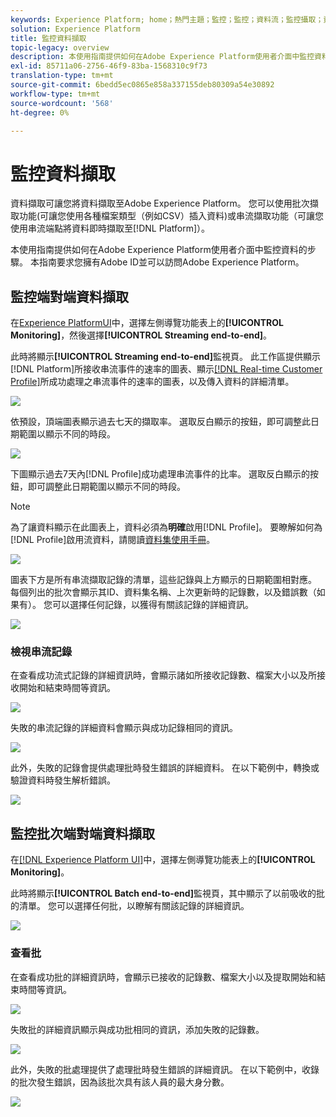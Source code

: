 ```yaml
---
keywords: Experience Platform; home；熱門主題；監控；監控；資料流；監控攝取；資料攝取；資料攝取；查看記錄；查看批次；
solution: Experience Platform
title: 監控資料擷取
topic-legacy: overview
description: 本使用指南提供如何在Adobe Experience Platform使用者介面中監控資料的步驟。 本指南要求您擁有Adobe ID並可以訪問Adobe Experience Platform。
exl-id: 85711a06-2756-46f9-83ba-1568310c9f73
translation-type: tm+mt
source-git-commit: 6bedd5ec0865e858a337155deb80309a54e30892
workflow-type: tm+mt
source-wordcount: '568'
ht-degree: 0%

---
```


# 監控資料擷取

資料擷取可讓您將資料擷取至Adobe Experience Platform。 您可以使用批次擷取功能(可讓您使用各種檔案類型（例如CSV）插入資料)或串流擷取功能（可讓您使用串流端點將資料即時擷取至[!DNL Platform]）。

本使用指南提供如何在Adobe Experience Platform使用者介面中監控資料的步驟。 本指南要求您擁有Adobe ID並可以訪問Adobe Experience Platform。

## 監控端對端資料擷取

在[Experience PlatformUI](https://platform.adobe.com)中，選擇左側導覽功能表上的&#x200B;**[!UICONTROL Monitoring]**，然後選擇&#x200B;**[!UICONTROL Streaming end-to-end]**。

此時將顯示&#x200B;**[!UICONTROL Streaming end-to-end]**&#x200B;監視頁。 此工作區提供顯示[!DNL Platform]所接收串流事件的速率的圖表、顯示[[!DNL Real-time Customer Profile]](../../profile/home.md)所成功處理之串流事件的速率的圖表，以及傳入資料的詳細清單。

![](../images/quality/monitor-data-flows/list-streams.png)

依預設，頂端圖表顯示過去七天的擷取率。 選取反白顯示的按鈕，即可調整此日期範圍以顯示不同的時段。

![](../images/quality/monitor-data-flows/events-received.png)

下圖顯示過去7天內[!DNL Profile]成功處理串流事件的比率。 選取反白顯示的按鈕，即可調整此日期範圍以顯示不同的時段。

>[!NOTE]
>
>為了讓資料顯示在此圖表上，資料必須為&#x200B;**明確**&#x200B;啟用[!DNL Profile]。 要瞭解如何為[!DNL Profile]啟用流資料，請閱讀[資料集使用手冊](../../catalog/datasets/user-guide.md#enable-a-dataset-for-real-time-customer-profile)。

![](../images/quality/monitor-data-flows/ingested-by-profile.png)

圖表下方是所有串流擷取記錄的清單，這些記錄與上方顯示的日期範圍相對應。 每個列出的批次會顯示其ID、資料集名稱、上次更新時的記錄數，以及錯誤數（如果有）。 您可以選擇任何記錄，以獲得有關該記錄的詳細資訊。

![](../images/quality/monitor-data-flows/streams.png)

### 檢視串流記錄

在查看成功流式記錄的詳細資訊時，會顯示諸如所接收記錄數、檔案大小以及所接收開始和結束時間等資訊。

![](../images/quality/monitor-data-flows/successful-streaming.png)

失敗的串流記錄的詳細資料會顯示與成功記錄相同的資訊。

![](../images/quality/monitor-data-flows/failed-batch.png)

此外，失敗的記錄會提供處理批時發生錯誤的詳細資料。 在以下範例中，轉換或驗證資料時發生解析錯誤。

![](../images/quality/monitor-data-flows/failed-batch-error.png)

## 監控批次端對端資料擷取

在[[!DNL Experience Platform UI]](https://platform.adobe.com)中，選擇左側導覽功能表上的&#x200B;**[!UICONTROL Monitoring]**。

此時將顯示&#x200B;**[!UICONTROL Batch end-to-end]**&#x200B;監視頁，其中顯示了以前吸收的批的清單。 您可以選擇任何批，以瞭解有關該記錄的詳細資訊。

![](../images/quality/monitor-data-flows/batch-monitoring.png)

### 查看批

在查看成功批的詳細資訊時，會顯示已接收的記錄數、檔案大小以及提取開始和結束時間等資訊。

![](../images/quality/monitor-data-flows/successful-batch.png)

失敗批的詳細資訊顯示與成功批相同的資訊，添加失敗的記錄數。

![](../images/quality/monitor-data-flows/failed-batch.png)

此外，失敗的批處理提供了處理批時發生錯誤的詳細資訊。 在以下範例中，收錄的批次發生錯誤，因為該批次具有該人員的最大身分數。

![](../images/quality/monitor-data-flows/failed-streaming-error.png)

